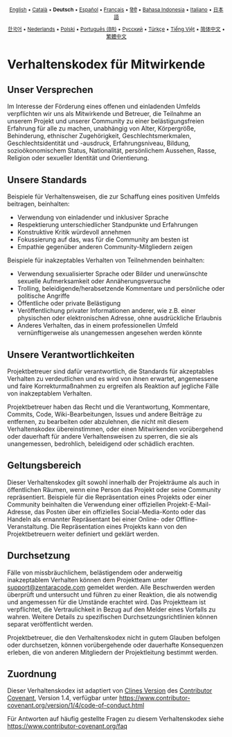 <div align="center">
<sub>

[English](../../CODE_OF_CONDUCT.md) • [Català](../ca/CODE_OF_CONDUCT.md) • <b>Deutsch</b> • [Español](../es/CODE_OF_CONDUCT.md) • [Français](../fr/CODE_OF_CONDUCT.md) • [हिंदी](../hi/CODE_OF_CONDUCT.md) • [Bahasa Indonesia](../id/CODE_OF_CONDUCT.md) • [Italiano](../it/CODE_OF_CONDUCT.md) • [日本語](../ja/CODE_OF_CONDUCT.md)

</sub>
<sub>

[한국어](../ko/CODE_OF_CONDUCT.md) • [Nederlands](../nl/CODE_OF_CONDUCT.md) • [Polski](../pl/CODE_OF_CONDUCT.md) • [Português (BR)](../pt-BR/CODE_OF_CONDUCT.md) • [Русский](../ru/CODE_OF_CONDUCT.md) • [Türkçe](../tr/CODE_OF_CONDUCT.md) • [Tiếng Việt](../vi/CODE_OF_CONDUCT.md) • [简体中文](../zh-CN/CODE_OF_CONDUCT.md) • [繁體中文](../zh-TW/CODE_OF_CONDUCT.md)

</sub>
</div>

# Verhaltenskodex für Mitwirkende

## Unser Versprechen

Im Interesse der Förderung eines offenen und einladenden Umfelds verpflichten wir uns als
Mitwirkende und Betreuer, die Teilnahme an unserem Projekt und
unserer Community zu einer belästigungsfreien Erfahrung für alle zu machen, unabhängig von Alter, Körpergröße,
Behinderung, ethnischer Zugehörigkeit, Geschlechtsmerkmalen, Geschlechtsidentität und -ausdruck,
Erfahrungsniveau, Bildung, sozioökonomischem Status, Nationalität, persönlichem
Aussehen, Rasse, Religion oder sexueller Identität und Orientierung.

## Unsere Standards

Beispiele für Verhaltensweisen, die zur Schaffung eines positiven Umfelds beitragen,
beinhalten:

- Verwendung von einladender und inklusiver Sprache
- Respektierung unterschiedlicher Standpunkte und Erfahrungen
- Konstruktive Kritik würdevoll annehmen
- Fokussierung auf das, was für die Community am besten ist
- Empathie gegenüber anderen Community-Mitgliedern zeigen

Beispiele für inakzeptables Verhalten von Teilnehmenden beinhalten:

- Verwendung sexualisierter Sprache oder Bilder und unerwünschte sexuelle Aufmerksamkeit oder
  Annäherungsversuche
- Trolling, beleidigende/herabsetzende Kommentare und persönliche oder politische Angriffe
- Öffentliche oder private Belästigung
- Veröffentlichung privater Informationen anderer, wie z.B. einer physischen oder elektronischen
  Adresse, ohne ausdrückliche Erlaubnis
- Anderes Verhalten, das in einem professionellen Umfeld vernünftigerweise als unangemessen angesehen werden könnte

## Unsere Verantwortlichkeiten

Projektbetreuer sind dafür verantwortlich, die Standards für akzeptables
Verhalten zu verdeutlichen und es wird von ihnen erwartet, angemessene und faire Korrekturmaßnahmen zu ergreifen als
Reaktion auf jegliche Fälle von inakzeptablem Verhalten.

Projektbetreuer haben das Recht und die Verantwortung, Kommentare, Commits, Code, Wiki-Bearbeitungen,
Issues und andere Beiträge zu entfernen, zu bearbeiten oder abzulehnen,
die nicht mit diesem Verhaltenskodex übereinstimmen, oder einen Mitwirkenden vorübergehend oder
dauerhaft für andere Verhaltensweisen zu sperren, die sie als unangemessen,
bedrohlich, beleidigend oder schädlich erachten.

## Geltungsbereich

Dieser Verhaltenskodex gilt sowohl innerhalb der Projekträume als auch in öffentlichen Räumen,
wenn eine Person das Projekt oder seine Community repräsentiert. Beispiele für
die Repräsentation eines Projekts oder einer Community beinhalten die Verwendung einer offiziellen Projekt-E-Mail-
Adresse, das Posten über ein offizielles Social-Media-Konto oder das Handeln als ernannter
Repräsentant bei einer Online- oder Offline-Veranstaltung. Die Repräsentation eines Projekts kann
von den Projektbetreuern weiter definiert und geklärt werden.

## Durchsetzung

Fälle von missbräuchlichem, belästigendem oder anderweitig inakzeptablem Verhalten können
dem Projektteam unter support@zentaracode.com gemeldet werden. Alle
Beschwerden werden überprüft und untersucht und führen zu einer Reaktion, die
als notwendig und angemessen für die Umstände erachtet wird. Das Projektteam ist
verpflichtet, die Vertraulichkeit in Bezug auf den Melder eines Vorfalls zu wahren.
Weitere Details zu spezifischen Durchsetzungsrichtlinien können separat veröffentlicht werden.

Projektbetreuer, die den Verhaltenskodex nicht in gutem Glauben befolgen oder durchsetzen,
können vorübergehende oder dauerhafte Konsequenzen erleben, die von anderen
Mitgliedern der Projektleitung bestimmt werden.

## Zuordnung

Dieser Verhaltenskodex ist adaptiert von [Clines Version][cline_coc] des [Contributor Covenant][homepage], Version 1.4,
verfügbar unter https://www.contributor-covenant.org/version/1/4/code-of-conduct.html

[cline_coc]: https://github.com/cline/cline/blob/main/CODE_OF_CONDUCT.md
[homepage]: https://www.contributor-covenant.org

Für Antworten auf häufig gestellte Fragen zu diesem Verhaltenskodex siehe
https://www.contributor-covenant.org/faq
